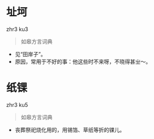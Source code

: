 # 址坷
zhr3 ku3
> 如皋方言词典
- 见“田岸子”。
- 原因，常用于不好的事：他这些时不来呀，不晓得甚㞢～。

# 纸锞
zhr3 ku5
> 如皋方言词典
- 丧葬祭祀烧化用的，用锡箔、草纸等折的锞儿。
